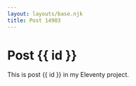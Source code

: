 ```yaml
---
layout: layouts/base.njk
title: Post 14903
---
```


# Post {{ id }}

This is post {{ id }} in my Eleventy project.

